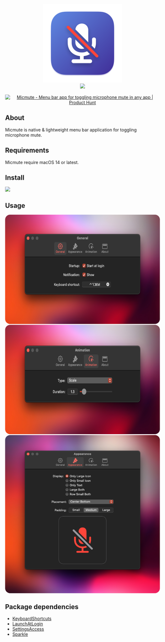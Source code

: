 <div align="center">
  <img src="Images/micmute.png" width="256">
</div>
<div align="center"> 
  <img src="https://hits.seeyoufarm.com/api/count/incr/badge.svg?url=https%3A%2F%2Fgithub.com%2Frokartur%2FMicmute&count_bg=%23FF5F57&title_bg=%230D1117&icon=&icon_color=%23FF0000&title=Views&edge_flat=false"/>
</div>
<br>
<div align="center">
  <a href="https://www.producthunt.com/posts/micmute?embed=true&utm_source=badge-featured&utm_medium=badge&utm_souce=badge-micmute" target="_blank"><img src="https://api.producthunt.com/widgets/embed-image/v1/featured.svg?post_id=464387&theme=light" alt="Micmute - Menu&#0032;bar&#0032;app&#0032;for&#0032;toggling&#0032;microphone&#0032;mute&#0032;in&#0032;any&#0032;app | Product Hunt" style="width: 250px; height: 54px;" width="250" height="54" /></a>
</div>

## About 
Micmute is native & lightweight menu bar application for toggling microphone mute.

## Requirements
Micmute require macOS 14 or latest.

## Install
<a href="https://github.com/rokartur/Micmute/releases/download/v2.1.1/Micmute.zip">
  <img width=200 src="https://files.lowtechguys.com/macos-app.svg">
</a>

## Usage
<div align="center">
  <img style="border-radius: 16px" src="Images/general-v2.png" height="356px">
  <img style="border-radius: 16px" src="Images/animation-v2.png" height="356px">
  <img style="border-radius: 16px" src="Images/appearance-v2.png">
</div>

## Package dependencies
- [KeyboardShortcuts](https://github.com/sindresorhus/KeyboardShortcuts)
- [LaunchAtLogin](https://github.com/sindresorhus/LaunchAtLogin-Legacy)
- [SettingsAccess](https://github.com/orchetect/SettingsAccess)
- [Sparkle](https://sparkle-project.org/)
